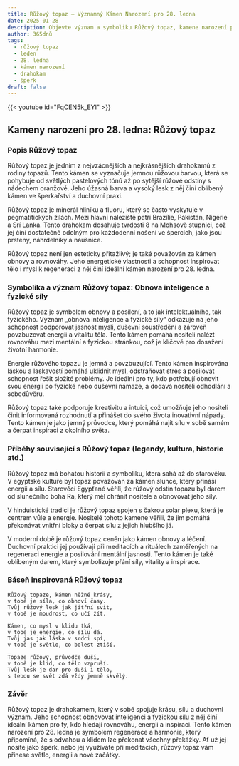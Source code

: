 ```yaml
---
title: Růžový topaz – Významný Kámen Narození pro 28. ledna
date: 2025-01-28
description: Objevte význam a symboliku Růžový topaz, kamene narození pro 28. ledna, který symbolizuje Obnova inteligence a fyzické síly. Přečtěte si legendy a inspirující příběhy.
author: 365dnů
tags:
  - růžový topaz
  - leden
  - 28. ledna
  - kámen narození
  - drahokam
  - šperk
draft: false
---
```


{{< youtube id="FqCEN5k_EYI" >}}

## Kameny narození pro 28. ledna: Růžový topaz

### Popis Růžový topaz

Růžový topaz je jedním z nejvzácnějších a nejkrásnějších drahokamů z rodiny topazů. Tento kámen se vyznačuje jemnou růžovou barvou, která se pohybuje od světlých pastelových tónů až po sytější růžové odstíny s nádechem oranžové. Jeho úžasná barva a vysoký lesk z něj činí oblíbený kámen ve šperkařství a duchovní praxi.

Růžový topaz je minerál hliníku a fluoru, který se často vyskytuje v pegmatitických žilách. Mezi hlavní naleziště patří Brazílie, Pákistán, Nigérie a Srí Lanka. Tento drahokam dosahuje tvrdosti 8 na Mohsově stupnici, což jej činí dostatečně odolným pro každodenní nošení ve špercích, jako jsou prsteny, náhrdelníky a náušnice.

Růžový topaz není jen esteticky přitažlivý; je také považován za kámen obnovy a rovnováhy. Jeho energetické vlastnosti a schopnost inspirovat tělo i mysl k regeneraci z něj činí ideální kámen narození pro 28. ledna.

### Symbolika a význam Růžový topaz: Obnova inteligence a fyzické síly

Růžový topaz je symbolem obnovy a posílení, a to jak intelektuálního, tak fyzického. Význam „obnova inteligence a fyzické síly“ odkazuje na jeho schopnost podporovat jasnost mysli, duševní soustředění a zároveň povzbuzovat energii a vitalitu těla. Tento kámen pomáhá nositeli nalézt rovnováhu mezi mentální a fyzickou stránkou, což je klíčové pro dosažení životní harmonie.

Energie růžového topazu je jemná a povzbuzující. Tento kámen inspirována láskou a laskavostí pomáhá uklidnit mysl, odstraňovat stres a posilovat schopnost řešit složité problémy. Je ideální pro ty, kdo potřebují obnovit svou energii po fyzické nebo duševní námaze, a dodává nositeli odhodlání a sebedůvěru.

Růžový topaz také podporuje kreativitu a intuici, což umožňuje jeho nositeli činit informovaná rozhodnutí a přinášet do svého života inovativní nápady. Tento kámen je jako jemný průvodce, který pomáhá najít sílu v sobě samém a čerpat inspiraci z okolního světa.

### Příběhy související s Růžový topaz (legendy, kultura, historie atd.)

Růžový topaz má bohatou historii a symboliku, která sahá až do starověku. V egyptské kultuře byl topaz považován za kámen slunce, který přináší energii a sílu. Starověcí Egypťané věřili, že růžový odstín topazu byl darem od slunečního boha Ra, který měl chránit nositele a obnovovat jeho síly.

V hinduistické tradici je růžový topaz spojen s čakrou solar plexu, která je centrem vůle a energie. Nositelé tohoto kamene věřili, že jim pomáhá překonávat vnitřní bloky a čerpat sílu z jejich hlubšího já.

V moderní době je růžový topaz ceněn jako kámen obnovy a léčení. Duchovní praktici jej používají při meditacích a rituálech zaměřených na regeneraci energie a posilování mentální jasnosti. Tento kámen je také oblíbeným darem, který symbolizuje přání síly, vitality a inspirace.

### Báseň inspirovaná Růžový topaz

```
Růžový topaze, kámen něžné krásy,  
v tobě je síla, co obnoví časy.  
Tvůj růžový lesk jak jitřní svit,  
v tobě je moudrost, co učí žít.  

Kámen, co mysl v klidu tká,  
v tobě je energie, co sílu dá.  
Tvůj jas jak láska v srdci spí,  
v tobě je světlo, co bolest ztiší.  

Topaze růžový, průvodče duší,  
v tobě je klid, co tělo vzpruší.  
Tvůj lesk je dar pro duši i tělo,  
s tebou se svět zdá vždy jemně skvělý.  
```

### Závěr

Růžový topaz je drahokamem, který v sobě spojuje krásu, sílu a duchovní význam. Jeho schopnost obnovovat inteligenci a fyzickou sílu z něj činí ideální kámen pro ty, kdo hledají rovnováhu, energii a inspiraci. Tento kámen narození pro 28. ledna je symbolem regenerace a harmonie, který připomíná, že s odvahou a klidem lze překonat všechny překážky. Ať už jej nosíte jako šperk, nebo jej využíváte při meditacích, růžový topaz vám přinese světlo, energii a nové začátky.